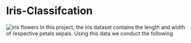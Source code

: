 # Iris-Classifcation
![iris flowers]('https://data-flair.training/blogs/wp-content/uploads/sites/2/2021/10/iris-flower.webp')
In this project, the iris dataset contains the length and width of respective petals sepals. Using this data we conduct the following

